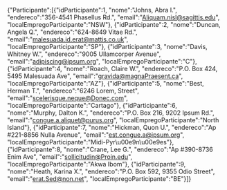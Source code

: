 {"Participante":[{"idParticipante":1, "nome":"Johns, Abra I.", "endereco":"356-4541 Phasellus Rd.", "email":"Aliquam.nisl@sagittis.edu", "localEmpregoParticipante":"NSW"},
 {"idParticipante":2, "nome":"Duncan, Angela Q.", "endereco":"624-8649 Vitae Rd.", "email":"malesuada.id.erat@mattis.co.uk", "localEmpregoParticipante":"SP"},
 {"idParticipante":3, "nome":"Davis, Whitney W.", "endereco":"9005 Ullamcorper Avenue", "email":"adipiscing@ipsum.org", "localEmpregoParticipante":"C"},
 {"idParticipante":4, "nome":"Roach, Claire W.", "endereco":"P.O. Box 424, 5495 Malesuada Ave", "email":"gravida@magnaPraesent.ca", "localEmpregoParticipante":"AZ"},
 {"idParticipante":5, "nome":"Best, Herman T.", "endereco":"6246 Lorem, Street", "email":"scelerisque.neque@Donec.com", "localEmpregoParticipante":"Cartago"},
 {"idParticipante":6, "nome":"Murphy, Dalton K.", "endereco":"P.O. Box 216, 9202 Ipsum Rd.", "email":"congue.a.aliquet@purus.org", "localEmpregoParticipante":"North Island"},
 {"idParticipante":7, "nome":"Hickman, Quon U.", "endereco":"Ap #221-8856 Nulla Avenue", "email":"est.congue.a@ipsum.org", "localEmpregoParticipante":"Midi-Pyr\u00e9n\u00e9es"},
 {"idParticipante":8, "nome":"Crane, Lee G.", "endereco":"Ap #390-8736 Enim Ave", "email":"sollicitudin@Proin.edu", "localEmpregoParticipante":"Akwa Ibom"},
 {"idParticipante":9, "nome":"Heath, Karina X.", "endereco":"P.O. Box 592, 9355 Odio Street", "email":"erat.Sed@non.net", "localEmpregoParticipante":"BE"}]}

